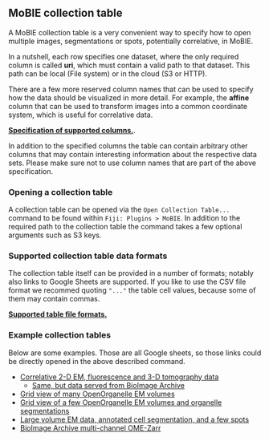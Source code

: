 ## MoBIE collection table 

A MoBIE collection table is a very convenient way to specify how to open multiple images, segmentations or spots, potentially correlative, in MoBIE.

In a nutshell, each row specifies one dataset, where the only required column is called **uri**, which must contain a valid path to that dataset. This path can be local (File system) or in the cloud (S3 or HTTP).

There are a few more reserved column names that can be used to specify how the data should be visualized in more detail. For example, the **affine** column that can be used to transform images into a common coordinate system, which is useful for correlative data.

[**Specification of supported columns.**](https://github.com/mobie/mobie-viewer-fiji/blob/main/src/main/java/org/embl/mobie/lib/table/columns/CollectionTableConstants.java).

In addition to the specified columns the table can contain arbitrary other columns that may contain interesting information about the respective data sets. Please make sure not to use column names that are part of the above specification.

### Opening a collection table 

A collection table can be opened via the `Open Collection Table...` command to be found within `Fiji: Plugins > MoBIE`. In addition to the required path to the collection table the command takes a few optional arguments such as S3 keys.

### Supported collection table data formats

The collection table itself can be provided in a number of formats; notably also links to Google Sheets are supported. If you like to use the CSV file format we recommed quoting `"..."` the table cell values, because some of them may contain commas.

[**Supported table file formats.**](tutorials/index.md#table-data-formats)

### Example collection tables

Below are some examples. Those are all Google sheets, so those links could be directly opened in the above described command.

- [Correlative 2-D EM, fluorescence and 3-D tomography data](https://docs.google.com/spreadsheets/d/1d_khb5P-z1SHu09SHSS7HV0PmN_VK9ZkMKDuqF52KRg/edit?gid=0#gid=0)
    - [Same, but data served from BioImage Archive](https://docs.google.com/spreadsheets/d/1IwcKW5IUkgoB_hj2s9XA3NmVBOcPLsMWZOL_Hb5izaE/edit?gid=0#gid=0)
- [Grid view of many OpenOrganelle EM volumes](https://docs.google.com/spreadsheets/d/1trSQFm_4Nc42C_Fum8N_ZzEmPuML6ACKVmLlc862Rp8/edit?usp=sharing)
- [Grid view of a few OpenOrganelle EM volumes and organelle segmentations](https://docs.google.com/spreadsheets/d/1jEnl-0_pcOFQo8mm8SUtszoWewvjyFXY0icO7gPUaQk/edit?gid=0#gid=0)
- [Large volume EM data, annotated cell segmentation, and a few spots](https://docs.google.com/spreadsheets/d/1xZ4Zfpg0RUwhPZVCUrX_whB0QGztLN_VVNLx89_rZs4/edit?gid=0#gid=0)
- [BioImage Archive multi-channel OME-Zarr](https://docs.google.com/spreadsheets/d/11dd3WXS1LJRPC4B_omwAPU0JJtFI8WVwdaLJs3L2XSk/edit?usp=sharing)